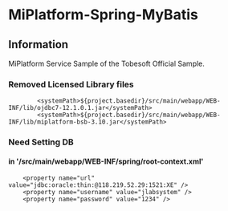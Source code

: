# MiPlatform-Spring-MyBatis

## Information

MiPlatform Service Sample of the Tobesoft Official Sample.


### Removed Licensed Library files

			<systemPath>${project.basedir}/src/main/webapp/WEB-INF/lib/ojdbc7-12.1.0.1.jar</systemPath>
			<systemPath>${project.basedir}/src/main/webapp/WEB-INF/lib/miplatform-bsb-3.10.jar</systemPath>
      
      
### Need Setting DB

#### in '/src/main/webapp/WEB-INF/spring/root-context.xml'

		<property name="url" value="jdbc:oracle:thin:@118.219.52.29:1521:XE" />
		<property name="username" value="jlabsystem" />
		<property name="password" value="1234" />
